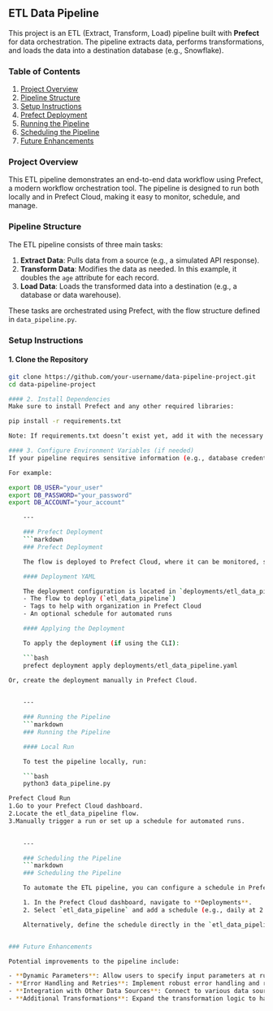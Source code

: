 ## ETL Data Pipeline

This project is an ETL (Extract, Transform, Load) pipeline built with **Prefect** for data orchestration. The pipeline extracts data, performs transformations, and loads the data into a destination database (e.g., Snowflake).

### Table of Contents

1. [Project Overview](#project-overview)
2. [Pipeline Structure](#pipeline-structure)
3. [Setup Instructions](#setup-instructions)
4. [Prefect Deployment](#prefect-deployment)
5. [Running the Pipeline](#running-the-pipeline)
6. [Scheduling the Pipeline](#scheduling-the-pipeline)
7. [Future Enhancements](#future-enhancements)

### Project Overview

This ETL pipeline demonstrates an end-to-end data workflow using Prefect, a modern workflow orchestration tool. The pipeline is designed to run both locally and in Prefect Cloud, making it easy to monitor, schedule, and manage.

### Pipeline Structure

The ETL pipeline consists of three main tasks:

1. **Extract Data**: Pulls data from a source (e.g., a simulated API response).
2. **Transform Data**: Modifies the data as needed. In this example, it doubles the `age` attribute for each record.
3. **Load Data**: Loads the transformed data into a destination (e.g., a database or data warehouse).

These tasks are orchestrated using Prefect, with the flow structure defined in `data_pipeline.py`.

### Setup Instructions

#### 1. Clone the Repository

```bash
git clone https://github.com/your-username/data-pipeline-project.git
cd data-pipeline-project

#### 2. Install Dependencies
Make sure to install Prefect and any other required libraries:

pip install -r requirements.txt

Note: If requirements.txt doesn’t exist yet, add it with the necessary packages (e.g., prefect, snowflake-connector-python).

#### 3. Configure Environment Variables (if needed)
If your pipeline requires sensitive information (e.g., database credentials), store these in environment variables or Prefect Secrets.

For example:

export DB_USER="your_user"
export DB_PASSWORD="your_password"
export DB_ACCOUNT="your_account"

	---

	### Prefect Deployment
	```markdown
	### Prefect Deployment

	The flow is deployed to Prefect Cloud, where it can be monitored, scheduled, and run.

	#### Deployment YAML

	The deployment configuration is located in `deployments/etl_data_pipeline.yaml`. This YAML file defines:
	- The flow to deploy (`etl_data_pipeline`)
	- Tags to help with organization in Prefect Cloud
	- An optional schedule for automated runs

	#### Applying the Deployment

	To apply the deployment (if using the CLI):

	```bash
	prefect deployment apply deployments/etl_data_pipeline.yaml

Or, create the deployment manually in Prefect Cloud.

	
	---

	### Running the Pipeline
	```markdown
	### Running the Pipeline

	#### Local Run

	To test the pipeline locally, run:

	```bash
	python3 data_pipeline.py

Prefect Cloud Run
1.Go to your Prefect Cloud dashboard.
2.Locate the etl_data_pipeline flow.
3.Manually trigger a run or set up a schedule for automated runs.
	

	---

	### Scheduling the Pipeline
	```markdown
	### Scheduling the Pipeline

	To automate the ETL pipeline, you can configure a schedule in Prefect Cloud.

	1. In the Prefect Cloud dashboard, navigate to **Deployments**.
	2. Select `etl_data_pipeline` and add a schedule (e.g., daily at 2 AM).

	Alternatively, define the schedule directly in the `etl_data_pipeline.yaml` file under the `schedule` field.


### Future Enhancements

Potential improvements to the pipeline include:

- **Dynamic Parameters**: Allow users to specify input parameters at runtime.
- **Error Handling and Retries**: Implement robust error handling and retries for data extraction and loading.
- **Integration with Other Data Sources**: Connect to various data sources, such as APIs, cloud storage, or data lakes.
- **Additional Transformations**: Expand the transformation logic to handle more complex data processing.

